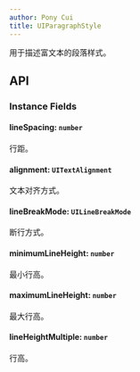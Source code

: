 ```yaml
---
author: Pony Cui
title: UIParagraphStyle
---
```


用于描述富文本的段落样式。

## API

### Instance Fields

#### lineSpacing: `number`
行距。

#### alignment: `UITextAlignment`
文本对齐方式。

#### lineBreakMode: `UILineBreakMode`
断行方式。

#### minimumLineHeight: `number`
最小行高。

#### maximumLineHeight: `number`
最大行高。

#### lineHeightMultiple: `number`
行高。


